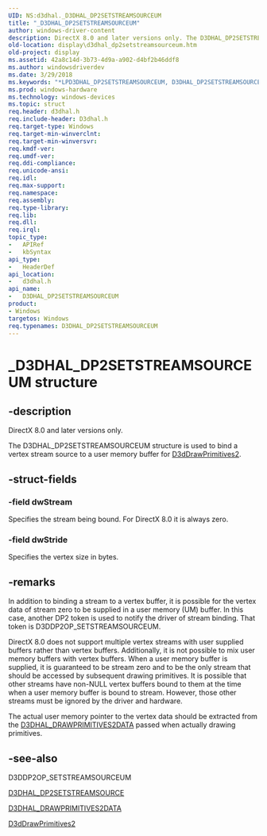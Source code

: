 ```yaml
---
UID: NS:d3dhal._D3DHAL_DP2SETSTREAMSOURCEUM
title: "_D3DHAL_DP2SETSTREAMSOURCEUM"
author: windows-driver-content
description: DirectX 8.0 and later versions only. The D3DHAL_DP2SETSTREAMSOURCEUM structure is used to bind a vertex stream source to a user memory buffer for D3dDrawPrimitives2.
old-location: display\d3dhal_dp2setstreamsourceum.htm
old-project: display
ms.assetid: 42a8c14d-3b73-4d9a-a902-d4bf2b46ddf8
ms.author: windowsdriverdev
ms.date: 3/29/2018
ms.keywords: "*LPD3DHAL_DP2SETSTREAMSOURCEUM, D3DHAL_DP2SETSTREAMSOURCEUM, D3DHAL_DP2SETSTREAMSOURCEUM structure [Display Devices], LPD3DHAL_DP2SETSTREAMSOURCEUM, LPD3DHAL_DP2SETSTREAMSOURCEUM structure pointer [Display Devices], _D3DHAL_DP2SETSTREAMSOURCEUM, d3dhal/D3DHAL_DP2SETSTREAMSOURCEUM, d3dhal/LPD3DHAL_DP2SETSTREAMSOURCEUM, d3dstrct_58dd4856-1fc8-4772-96db-77ff9b81afbf.xml, display.d3dhal_dp2setstreamsourceum"
ms.prod: windows-hardware
ms.technology: windows-devices
ms.topic: struct
req.header: d3dhal.h
req.include-header: D3dhal.h
req.target-type: Windows
req.target-min-winverclnt: 
req.target-min-winversvr: 
req.kmdf-ver: 
req.umdf-ver: 
req.ddi-compliance: 
req.unicode-ansi: 
req.idl: 
req.max-support: 
req.namespace: 
req.assembly: 
req.type-library: 
req.lib: 
req.dll: 
req.irql: 
topic_type:
-	APIRef
-	kbSyntax
api_type:
-	HeaderDef
api_location:
-	d3dhal.h
api_name:
-	D3DHAL_DP2SETSTREAMSOURCEUM
product:
- Windows
targetos: Windows
req.typenames: D3DHAL_DP2SETSTREAMSOURCEUM
---
```


# _D3DHAL_DP2SETSTREAMSOURCEUM structure


## -description



   DirectX 8.0 and later versions only.
   

The D3DHAL_DP2SETSTREAMSOURCEUM structure is used to bind a vertex stream source to a user memory buffer for <a href="https://msdn.microsoft.com/6128ff7a-0d2c-48df-8b5e-cab33c5a74f5">D3dDrawPrimitives2</a>.


## -struct-fields




### -field dwStream

Specifies the stream being bound. For DirectX 8.0 it is always zero.


### -field dwStride

Specifies the vertex size in bytes.


## -remarks



In addition to binding a stream to a vertex buffer, it is possible for the vertex data of stream zero to be supplied in a user memory (UM) buffer. In this case, another DP2 token is used to notify the driver of stream binding. That token is D3DDP2OP_SETSTREAMSOURCEUM.

DirectX 8.0 does not support multiple vertex streams with user supplied buffers rather than vertex buffers. Additionally, it is not possible to mix user memory buffers with vertex buffers. When a user memory buffer is supplied, it is guaranteed to be stream zero and to be the only stream that should be accessed by subsequent drawing primitives. It is possible that other streams have non-NULL vertex buffers bound to them at the time when a user memory buffer is bound to stream. However, those other streams must be ignored by the driver and hardware.

The actual user memory pointer to the vertex data should be extracted from the <a href="https://msdn.microsoft.com/library/windows/hardware/ff545957">D3DHAL_DRAWPRIMITIVES2DATA</a> passed when actually drawing primitives.




## -see-also




D3DDP2OP_SETSTREAMSOURCEUM



<a href="https://msdn.microsoft.com/library/windows/hardware/ff545798">D3DHAL_DP2SETSTREAMSOURCE</a>



<a href="https://msdn.microsoft.com/library/windows/hardware/ff545957">D3DHAL_DRAWPRIMITIVES2DATA</a>



<a href="https://msdn.microsoft.com/6128ff7a-0d2c-48df-8b5e-cab33c5a74f5">D3dDrawPrimitives2</a>
 

 

